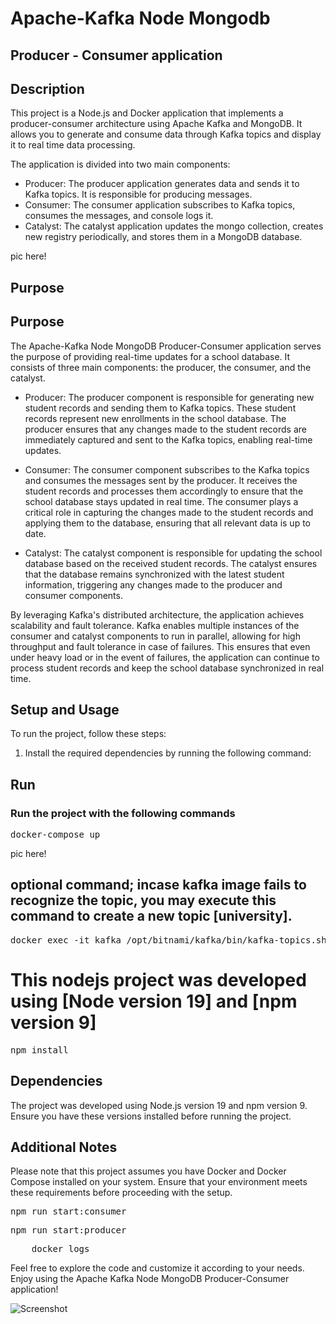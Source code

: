 # Apache-Kafka Node Mongodb 
##  Producer - Consumer application

## Description

This project is a Node.js and Docker application that implements a producer-consumer architecture using Apache Kafka and MongoDB. It allows you to generate and consume data through Kafka topics and display it to real time data processing.

The application is divided into two main components:
- Producer: The producer application generates data and sends it to Kafka topics. It is responsible for producing messages.
- Consumer: The consumer application subscribes to Kafka topics, consumes the messages, and console logs it.
- Catalyst: The catalyst application updates the mongo collection, creates new registry periodically, and stores them in a MongoDB database.

pic here!

## Purpose

## Purpose

The Apache-Kafka Node MongoDB Producer-Consumer application serves the purpose of providing real-time updates for a school database. It consists of three main components: the producer, the consumer, and the catalyst.

- Producer: The producer component is responsible for generating new student records and sending them to Kafka topics. These student records represent new enrollments in the school database. The producer ensures that any changes made to the student records are immediately captured and sent to the Kafka topics, enabling real-time updates.

- Consumer: The consumer component subscribes to the Kafka topics and consumes the messages sent by the producer. It receives the student records and processes them accordingly to ensure that the school database stays updated in real time. The consumer plays a critical role in capturing the changes made to the student records and applying them to the database, ensuring that all relevant data is up to date.

- Catalyst: The catalyst component is responsible for updating the school database based on the received student records. The catalyst ensures that the database remains synchronized with the latest student information, triggering any changes made to the producer and consumer components.

By leveraging Kafka's distributed architecture, the application achieves scalability and fault tolerance. Kafka enables multiple instances of the consumer and catalyst components to run in parallel, allowing for high throughput and fault tolerance in case of failures. This ensures that even under heavy load or in the event of failures, the application can continue to process student records and keep the school database synchronized in real time.


## Setup and Usage

To run the project, follow these steps:

1. Install the required dependencies by running the following command:


## Run 
### Run the project with the following commands


<pre>
docker-compose up
</pre>

pic here!

## optional command; incase kafka image fails to recognize the topic, you may execute this command to create a new topic [university].
<pre>
docker exec -it kafka /opt/bitnami/kafka/bin/kafka-topics.sh --create --topic university --replication-factor 1 --partitions 1 --bootstrap-server kafka:9092
</pre>


# This nodejs project was developed using [Node version 19] and [npm version 9]
<pre>
npm install 
</pre>


## Dependencies

The project was developed using Node.js version 19 and npm version 9. Ensure you have these versions installed before running the project.

## Additional Notes

Please note that this project assumes you have Docker and Docker Compose installed on your system. Ensure that your environment meets these requirements before proceeding with the setup.

<pre>
npm run start:consumer
</pre>

<pre>
npm run start:producer
</pre>


<pre>
    docker logs <container_name/ID>
</pre>





Feel free to explore the code and customize it according to your needs. Enjoy using the Apache Kafka Node MongoDB Producer-Consumer application!

![Screenshot](path/to/screenshot.png)





